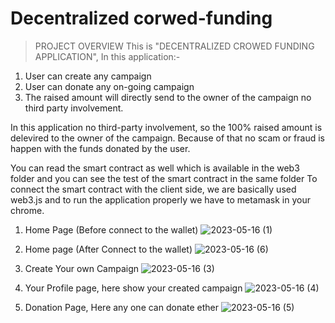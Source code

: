 # Decentralized corwed-funding
>PROJECT OVERVIEW
This is "DECENTRALIZED CROWED FUNDING APPLICATION", In this application:-
1. User can create any campaign
2. User can donate any on-going campaign
3. The raised amount will directly send to the owner of the campaign no third party involvement.

In this application no third-party involvement, so the 100% raised amount is delevired to the owner of the campaign.
Because of that no scam or fraud is happen with the funds donated by the user.

You can read the smart contract as well which is available in the web3 folder and you can see the test of the smart contract in the same folder
To connect the smart contract with the client side, we are basically used web3.js and to run the application properly we have to metamask in your chrome.


1. Home Page (Before connect to the wallet)
![2023-05-16 (1)](https://github.com/metaphor07/corwed-funding/assets/93358507/47137aea-d08a-4a75-8014-975ec795f6a1)


2. Home page (After Connect to the wallet)
![2023-05-16 (6)](https://github.com/metaphor07/corwed-funding/assets/93358507/88c05021-28e4-48b1-9180-97a18d36823a)


3. Create Your own Campaign
![2023-05-16 (3)](https://github.com/metaphor07/corwed-funding/assets/93358507/018ef8d1-7f08-4c3a-b3c6-14d8e950881b)


4. Your Profile page, here show your created campaign
![2023-05-16 (4)](https://github.com/metaphor07/corwed-funding/assets/93358507/16f0be5f-8756-41cf-8135-e11edd019286)


5. Donation Page, Here any one can donate ether
![2023-05-16 (5)](https://github.com/metaphor07/corwed-funding/assets/93358507/a79c8262-59d1-4948-94e1-d69badedc37d)
